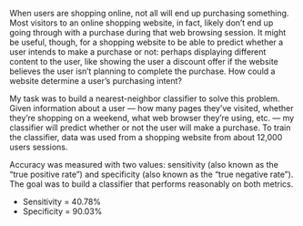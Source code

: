 When users are shopping online, not all will end up purchasing something. Most visitors to an online shopping website, in fact, likely don’t end up going through with a purchase during that web browsing session. It might be useful, though, for a shopping website to be able to predict whether a user intends to make a purchase or not: perhaps displaying different content to the user, like showing the user a discount offer if the website believes the user isn’t planning to complete the purchase. How could a website determine a user’s purchasing intent? 

My task was to build a nearest-neighbor classifier to solve this problem. Given information about a user — how many pages they’ve visited, whether they’re shopping on a weekend, what web browser they’re using, etc. — my classifier will predict whether or not the user will make a purchase. To train the classifier, data was used from a shopping website from about 12,000 users sessions.

Accuracy was measured with two values: sensitivity (also known as the “true positive rate”) and specificity (also known as the “true negative rate”). The goal was to build a classifier that performs reasonably on both metrics.

- Sensitivity = 40.78%
- Specificity = 90.03%
